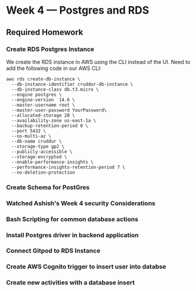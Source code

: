 # Week 4 — Postgres and RDS

## Required Homework

### Create RDS Postgres Instance

We create the RDS instance in AWS using the CLI instead of the UI. Need to add the following code in our AWS CLI:

```
aws rds create-db-instance \
  --db-instance-identifier cruddur-db-instance \
  --db-instance-class db.t3.micro \
  --engine postgres \
  --engine-version  14.6 \
  --master-username root \
  --master-user-password YourPassword\
  --allocated-storage 20 \
  --availability-zone us-east-1a \
  --backup-retention-period 0 \
  --port 5432 \
  --no-multi-az \
  --db-name cruddur \
  --storage-type gp2 \
  --publicly-accessible \
  --storage-encrypted \
  --enable-performance-insights \
  --performance-insights-retention-period 7 \
  --no-deletion-protection
```



### Create Schema for PostGres


### Watched Ashish's Week 4 security Considerations


### Bash Scripting for common database actions



### Install Postgres driver in backend application



### Connect Gitpod to RDS Instance


### Create AWS Cognito trigger to insert user into databse


### Create new activities with a database insert
